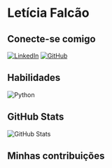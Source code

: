 # Letícia Falcão

## Conecte-se comigo
[![LinkedIn](https://img.shields.io/badge/LinkedIn-000?style=for-the-badge&logo=linkedin&logoColor=0E76A8)](https://www.linkedin.com/in/let%C3%ADcia-falc%C3%A3o-878061239) [![GitHub](https://img.shields.io/badge/GitHub-000?style=for-the-badge&logo=github&logoColor=0E76A8)](https://github.com/leletifalcao)


## Habilidades
![Python](https://img.shields.io/badge/Python-000?style=for-the-badge&logo=python) 


## GitHub Stats
![GitHub Stats](https://github-readme-stats.vercel.app/api?username=leletifalcao&theme=transparent&bg_color=000&border_color=30A3DC&show_icons=true&icon_color=30A3DC&title_color=E94D5F&text_color=FFF)



## Minhas contribuições

